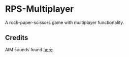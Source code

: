 # RPS-Multiplayer
A rock-paper-scissors game with multiplayer functionality. 

## Credits
AIM sounds found [here](http://gauss.ececs.uc.edu/Courses/c653/lectures/AIM/sound/).